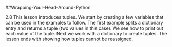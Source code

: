 ##Wrapping-Your-Head-Around-Python

2.8
This lesson introduces tuples. We start by creating a few variables that can be used in the examples to follow. The first example splits a dictionary entry and returns a tuple (two values in this case). We see how to print out each value of the tuple. Next we work with a dictionary to create tuples. The lesson ends with showing how tuples cannot be reassigned.